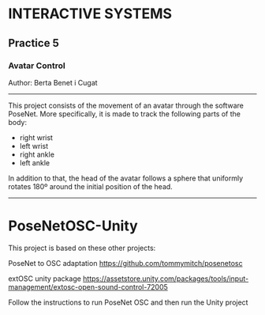 # INTERACTIVE SYSTEMS
## Practice 5
### Avatar Control

Author: Berta Benet i Cugat

__________________________

This project consists of the movement of an avatar through the software PoseNet. More specifically, it is made to track the following parts of the body:
- right wrist
- left wrist
- right ankle
- left ankle

In addition to that, the head of the avatar follows a sphere that uniformly rotates 180º around the initial position of the head.

_________________________

# PoseNetOSC-Unity

This project is based on these other projects: 

PoseNet to OSC adaptation
https://github.com/tommymitch/posenetosc 

extOSC unity package
https://assetstore.unity.com/packages/tools/input-management/extosc-open-sound-control-72005

Follow the instructions to run PoseNet OSC and then run the Unity project
